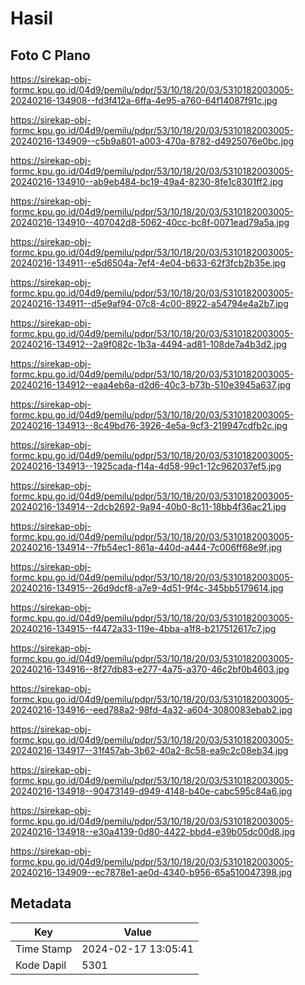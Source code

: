 # Hasil

## Foto C Plano

https://sirekap-obj-formc.kpu.go.id/04d9/pemilu/pdpr/53/10/18/20/03/5310182003005-20240216-134908--fd3f412a-6ffa-4e95-a760-64f14087f91c.jpg

https://sirekap-obj-formc.kpu.go.id/04d9/pemilu/pdpr/53/10/18/20/03/5310182003005-20240216-134909--c5b9a801-a003-470a-8782-d4925076e0bc.jpg

https://sirekap-obj-formc.kpu.go.id/04d9/pemilu/pdpr/53/10/18/20/03/5310182003005-20240216-134910--ab9eb484-bc19-49a4-8230-8fe1c8301ff2.jpg

https://sirekap-obj-formc.kpu.go.id/04d9/pemilu/pdpr/53/10/18/20/03/5310182003005-20240216-134910--407042d8-5062-40cc-bc8f-0071ead79a5a.jpg

https://sirekap-obj-formc.kpu.go.id/04d9/pemilu/pdpr/53/10/18/20/03/5310182003005-20240216-134911--e5d6504a-7ef4-4e04-b633-62f3fcb2b35e.jpg

https://sirekap-obj-formc.kpu.go.id/04d9/pemilu/pdpr/53/10/18/20/03/5310182003005-20240216-134911--d5e9af94-07c8-4c00-8922-a54794e4a2b7.jpg

https://sirekap-obj-formc.kpu.go.id/04d9/pemilu/pdpr/53/10/18/20/03/5310182003005-20240216-134912--2a9f082c-1b3a-4494-ad81-108de7a4b3d2.jpg

https://sirekap-obj-formc.kpu.go.id/04d9/pemilu/pdpr/53/10/18/20/03/5310182003005-20240216-134912--eaa4eb6a-d2d6-40c3-b73b-510e3945a637.jpg

https://sirekap-obj-formc.kpu.go.id/04d9/pemilu/pdpr/53/10/18/20/03/5310182003005-20240216-134913--8c49bd76-3926-4e5a-9cf3-219947cdfb2c.jpg

https://sirekap-obj-formc.kpu.go.id/04d9/pemilu/pdpr/53/10/18/20/03/5310182003005-20240216-134913--1925cada-f14a-4d58-99c1-12c962037ef5.jpg

https://sirekap-obj-formc.kpu.go.id/04d9/pemilu/pdpr/53/10/18/20/03/5310182003005-20240216-134914--2dcb2692-9a94-40b0-8c11-18bb4f36ac21.jpg

https://sirekap-obj-formc.kpu.go.id/04d9/pemilu/pdpr/53/10/18/20/03/5310182003005-20240216-134914--7fb54ec1-861a-440d-a444-7c006ff68e9f.jpg

https://sirekap-obj-formc.kpu.go.id/04d9/pemilu/pdpr/53/10/18/20/03/5310182003005-20240216-134915--26d9dcf8-a7e9-4d51-9f4c-345bb5179614.jpg

https://sirekap-obj-formc.kpu.go.id/04d9/pemilu/pdpr/53/10/18/20/03/5310182003005-20240216-134915--f4472a33-119e-4bba-a1f8-b217512617c7.jpg

https://sirekap-obj-formc.kpu.go.id/04d9/pemilu/pdpr/53/10/18/20/03/5310182003005-20240216-134916--8f27db83-e277-4a75-a370-46c2bf0b4603.jpg

https://sirekap-obj-formc.kpu.go.id/04d9/pemilu/pdpr/53/10/18/20/03/5310182003005-20240216-134916--eed788a2-98fd-4a32-a604-3080083ebab2.jpg

https://sirekap-obj-formc.kpu.go.id/04d9/pemilu/pdpr/53/10/18/20/03/5310182003005-20240216-134917--31f457ab-3b62-40a2-8c58-ea9c2c08eb34.jpg

https://sirekap-obj-formc.kpu.go.id/04d9/pemilu/pdpr/53/10/18/20/03/5310182003005-20240216-134918--90473149-d949-4148-b40e-cabc595c84a6.jpg

https://sirekap-obj-formc.kpu.go.id/04d9/pemilu/pdpr/53/10/18/20/03/5310182003005-20240216-134918--e30a4139-0d80-4422-bbd4-e39b05dc00d8.jpg

https://sirekap-obj-formc.kpu.go.id/04d9/pemilu/pdpr/53/10/18/20/03/5310182003005-20240216-134909--ec7878e1-ae0d-4340-b956-65a510047398.jpg


## Metadata

| Key        | Value               |
| ---------- | ------------------- |
| Time Stamp | 2024-02-17 13:05:41 |
| Kode Dapil | 5301                |



